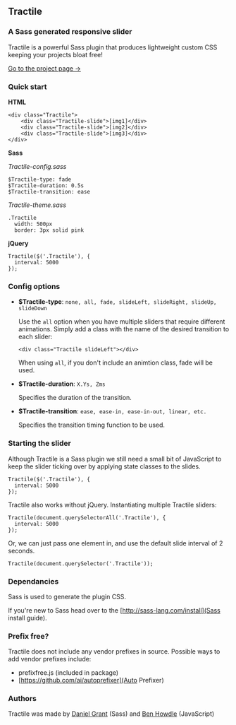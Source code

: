 ## Tractile
### A Sass generated responsive slider

Tractile is a powerful Sass plugin that produces lightweight custom CSS keeping your projects bloat free!

[Go to the project page →](http://danielgrant.im/tractile/)


### Quick start

**HTML**

    <div class="Tractile">
        <div class="Tractile-slide">[img1]</div>
        <div class="Tractile-slide">[img2]</div>
        <div class="Tractile-slide">[img3]</div>
    </div>
    
**Sass** 

*Tractile-config.sass*
```
$Tractile-type: fade
$Tractile-duration: 0.5s
$Tractile-transition: ease
```

*Tractile-theme.sass*
```
.Tractile
  width: 500px
  border: 3px solid pink
```

**jQuery**

    Tractile($('.Tractile'), {
      interval: 5000
    });
  
  
### Config options

 * **$Tractile-type**: `none, all, fade, slideLeft, slideRight, slideUp, slideDown`

    Use the `all` option when you have multiple sliders that require different animations. Simply add a class with the name of the desired transition to each slider: 

    `<div class="Tractile slideLeft"></div>`

    When using `all`, if you don't include an animtion class, fade will be used.


 * **$Tractile-duration**: `X.Ys, Zms`

    Specifies the duration of the transition.

 * **$Tractile-transition**: `ease, ease-in, ease-in-out, linear, etc.`

    Specifies the transition timing function to be used.



  
### Starting the slider

Although Tractile is a Sass plugin we still need a small bit of JavaScript to keep the slider ticking over by applying state classes to the slides.


```
Tractile($('.Tractile'), {
  interval: 5000
});
```

Tractile also works without jQuery. Instantiating multiple Tractile sliders:
  
    Tractile(document.querySelectorAll('.Tractile'), {
      interval: 5000
    });
  

Or, we can just pass one element in, and use the default slide interval of 2 seconds.

    Tractile(document.querySelector('.Tractile'));
    
    
### Dependancies

Sass is used to generate the plugin CSS.

If you're new to Sass head over to the [http://sass-lang.com/install](Sass install guide).


### Prefix free?

Tractile does not include any vendor prefixes in source. Possible ways to add vendor prefixes include:

 * prefixfree.js (included in package)
 * [https://github.com/ai/autoprefixer](Auto Prefixer)
 
 
### Authors

Tractile was made by [Daniel Grant](https://twitter.com/danieljohngrant) (Sass) and [Ben Howdle](https://twitter.com/benhowdle) (JavaScript)
